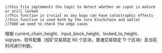 ```
//this file implements the logic to detect whether an input is mature or still locked
//This function is crucial as any bugs can have catastrophic effects
//this function is used both by the core blockchain and wallet
//TODO we need to check the edge cases
```

根据 current\_chain\_height、input\_block\_height、locked\_to\_height、sigtype，软件配置（挖矿交易锁定 60 个区块，普通交易锁定 11 个区块）及当前时间进行判断。



